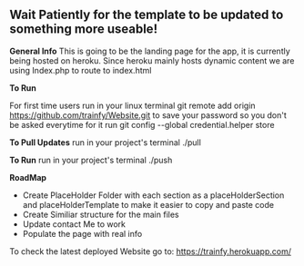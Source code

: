Wait Patiently for the template to be updated to something more useable!
-----

**General Info**
This is going to be the landing page for the app, it is currently being hosted on heroku. Since heroku mainly hosts dynamic content we are using Index.php to route to index.html


**To Run**

For first time users run in your linux terminal git remote add origin https://github.com/trainfy/Website.git 
to save your password so you don't be asked everytime for it run git config --global credential.helper store

**To Pull Updates**
run in your project's terminal ./pull

**To Run**
run in your project's terminal ./push

**RoadMap**
- Create PlaceHolder Folder with each section as a placeHolderSection and placeHolderTemplate to make it easier to copy and paste code
- Create Similiar structure for the main files
- Update contact Me to work
- Populate the page with real info

To check the latest deployed Website go to:
https://trainfy.herokuapp.com/
